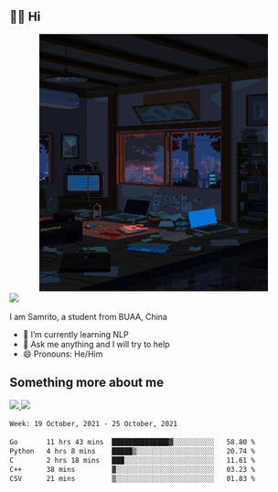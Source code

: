 ## 👋🏻 Hi

<div align="center">
<img alt="GIF" src="https://github.com/xiangsam/xiangsam/blob/271390e4ab50820a4594e3cb94b7ffaa6293de72/0_0EUAvTumWsRa2k6F.gif" width=400 height=450/>
</div>

<a href="https://github.com/xiangsam">
  <img src="https://komarev.com/ghpvc/?username=xiangsam&style=flat-square" />
</a>

I am Samrito, a student from BUAA, China
- 🌱 I’m currently learning NLP
- 💬 Ask me anything and I will try to help
- 😄 Pronouns: He/Him


## Something more about me
<a href="https://github.com/xiangsam">
  <img src="https://github-readme-stats.vercel.app/api?username=xiangsam&show_icons=true&hide_border=true" />
</a>


<a href="https://github.com/xiangsam">
  <img src="https://github-readme-stats.vercel.app/api/top-langs/?username=xiangsam&layout=compact" />
</a>

<!--START_SECTION:waka-->
```text
Week: 19 October, 2021 - 25 October, 2021

Go       11 hrs 43 mins  ██████████████▓░░░░░░░░░░   58.80 % 
Python   4 hrs 8 mins    █████▒░░░░░░░░░░░░░░░░░░░   20.74 % 
C        2 hrs 18 mins   ███░░░░░░░░░░░░░░░░░░░░░░   11.61 % 
C++      38 mins         ▓░░░░░░░░░░░░░░░░░░░░░░░░   03.23 % 
CSV      21 mins         ▒░░░░░░░░░░░░░░░░░░░░░░░░   01.83 % 
```
<!--END_SECTION:waka-->

<!---
xiangsam/xiangsam is a ✨ special ✨ repository because its `README.md` (this file) appears on your GitHub profile.
You can click the Preview link to take a look at your changes.
--->

